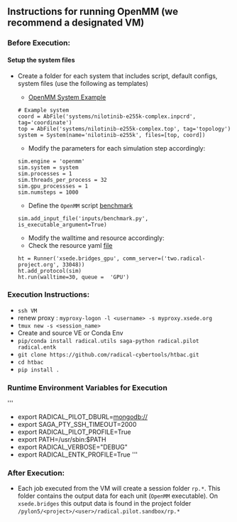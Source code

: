 
## Instructions for running OpenMM (we recommend a designated VM)

### Before Execution:

#### Setup the system files 

* Create a folder for each system that includes script, default configs, system files (use the following as templates) 

    * [OpenMM System Example](https://github.com/radical-cybertools/htbac/blob/master/examples/openmm/openmm_example.py#L6-L8) 

    ```
    # Example system
    coord = AbFile('systems/nilotinib-e255k-complex.inpcrd', tag='coordinate')
    top = AbFile('systems/nilotinib-e255k-complex.top', tag='topology')
    system = System(name='nilotinib-e255k', files=[top, coord])
    ```
    * Modify the parameters for each simulation step accordingly: 
    
    ```
    sim.engine = 'openmm'
    sim.system = system
    sim.processes = 1
    sim.threads_per_process = 32
    sim.gpu_processses = 1
    sim.numsteps = 1000

    ```

    * Define the `OpenMM` script [benchmark](https://github.com/radical-cybertools/htbac/blob/master/examples/inputs/benchmark.py#L17-L18) 

    ```
    sim.add_input_file('inputs/benchmark.py', is_executable_argument=True)

    ```
    
    * Modify the walltime and resource accordingly:
    * Check the resource yaml [file](https://github.com/radical-cybertools/htbac/blob/master/htbac/resources.yaml#L274)

    ```
    ht = Runner('xsede.bridges_gpu', comm_server=('two.radical-project.org', 33048))
    ht.add_protocol(sim)
    ht.run(walltime=30, queue =  'GPU')

    ```

### Execution Instructions: 

* `ssh VM`
* renew proxy : `myproxy-logon -l <username> -s myproxy.xsede.org`
* `tmux new -s <session_name>` 
* Create and source VE or Conda Env
* `pip/conda install radical.utils saga-python radical.pilot radical.entk`
* `git clone https://github.com/radical-cybertools/htbac.git`
* `cd htbac`
* `pip install .`

### Runtime Environment Variables for Execution 

'''
* export RADICAL_PILOT_DBURL=<mongodb://>
* export SAGA_PTY_SSH_TIMEOUT=2000
* export RADICAL_PILOT_PROFILE=True
* export PATH=/usr/sbin:$PATH
* export RADICAL_VERBOSE="DEBUG"
* export RADICAL_ENTK_PROFILE=True
'''

### After Execution:

* Each job executed from the VM will create a session folder `rp.*`. This folder contains the output data for each unit (`OpenMM` executable). On `xsede.bridges` this output data is found in the project folder `/pylon5/<project>/<user>/radical.pilot.sandbox/rp.*`




